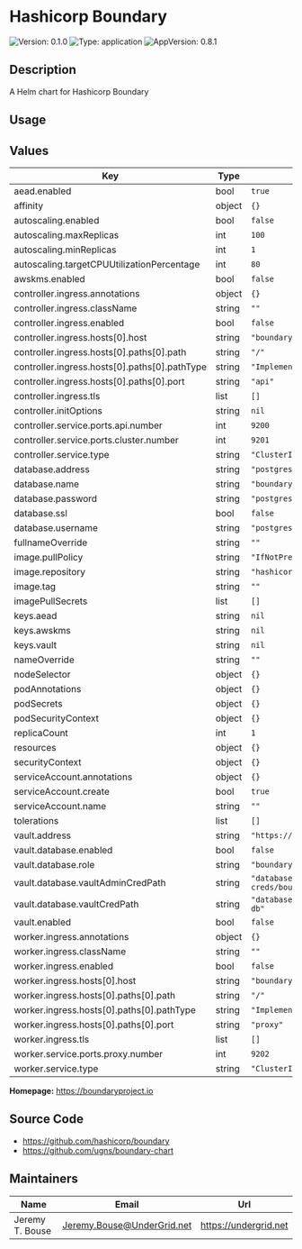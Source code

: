 # Hashicorp Boundary

![Version: 0.1.0](https://img.shields.io/badge/Version-0.1.0-informational?style=for-the-badge)
![Type: application](https://img.shields.io/badge/Type-application-informational?style=for-the-badge)
![AppVersion: 0.8.1](https://img.shields.io/badge/AppVersion-0.8.1-informational?style=for-the-badge)

## Description

A Helm chart for Hashicorp Boundary

## Usage
<fill out>

## Values

| Key | Type | Default | Description |
|-----|------|---------|-------------|
| aead.enabled | bool | `true` |  |
| affinity | object | `{}` |  |
| autoscaling.enabled | bool | `false` |  |
| autoscaling.maxReplicas | int | `100` |  |
| autoscaling.minReplicas | int | `1` |  |
| autoscaling.targetCPUUtilizationPercentage | int | `80` |  |
| awskms.enabled | bool | `false` |  |
| controller.ingress.annotations | object | `{}` |  |
| controller.ingress.className | string | `""` |  |
| controller.ingress.enabled | bool | `false` |  |
| controller.ingress.hosts[0].host | string | `"boundary.local"` |  |
| controller.ingress.hosts[0].paths[0].path | string | `"/"` |  |
| controller.ingress.hosts[0].paths[0].pathType | string | `"ImplementationSpecific"` |  |
| controller.ingress.hosts[0].paths[0].port | string | `"api"` |  |
| controller.ingress.tls | list | `[]` |  |
| controller.initOptions | string | `nil` |  |
| controller.service.ports.api.number | int | `9200` |  |
| controller.service.ports.cluster.number | int | `9201` |  |
| controller.service.type | string | `"ClusterIP"` |  |
| database.address | string | `"postgresql"` |  |
| database.name | string | `"boundary"` |  |
| database.password | string | `"postgres"` |  |
| database.ssl | bool | `false` |  |
| database.username | string | `"postgres"` |  |
| fullnameOverride | string | `""` |  |
| image.pullPolicy | string | `"IfNotPresent"` |  |
| image.repository | string | `"hashicorp/boundary"` |  |
| image.tag | string | `""` |  |
| imagePullSecrets | list | `[]` |  |
| keys.aead | string | `nil` |  |
| keys.awskms | string | `nil` |  |
| keys.vault | string | `nil` |  |
| nameOverride | string | `""` |  |
| nodeSelector | object | `{}` |  |
| podAnnotations | object | `{}` |  |
| podSecrets | object | `{}` |  |
| podSecurityContext | object | `{}` |  |
| replicaCount | int | `1` |  |
| resources | object | `{}` |  |
| securityContext | object | `{}` |  |
| serviceAccount.annotations | object | `{}` |  |
| serviceAccount.create | bool | `true` |  |
| serviceAccount.name | string | `""` |  |
| tolerations | list | `[]` |  |
| vault.address | string | `"https://vault:8200"` |  |
| vault.database.enabled | bool | `false` |  |
| vault.database.role | string | `"boundary"` |  |
| vault.database.vaultAdminCredPath | string | `"database/static-creds/boundary-db"` |  |
| vault.database.vaultCredPath | string | `"database/creds/boundary-db"` |  |
| vault.enabled | bool | `false` |  |
| worker.ingress.annotations | object | `{}` |  |
| worker.ingress.className | string | `""` |  |
| worker.ingress.enabled | bool | `false` |  |
| worker.ingress.hosts[0].host | string | `"boundary.local"` |  |
| worker.ingress.hosts[0].paths[0].path | string | `"/"` |  |
| worker.ingress.hosts[0].paths[0].pathType | string | `"ImplementationSpecific"` |  |
| worker.ingress.hosts[0].paths[0].port | string | `"proxy"` |  |
| worker.ingress.tls | list | `[]` |  |
| worker.service.ports.proxy.number | int | `9202` |  |
| worker.service.type | string | `"ClusterIP"` |  |

**Homepage:** <https://boundaryproject.io>

## Source Code

* <https://github.com/hashicorp/boundary>
* <https://github.com/ugns/boundary-chart>

## Maintainers

| Name | Email | Url |
| ---- | ------ | --- |
| Jeremy T. Bouse | <Jeremy.Bouse@UnderGrid.net> | <https://undergrid.net> |
